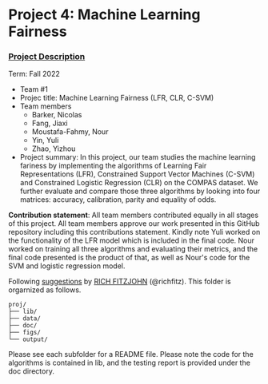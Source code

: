 # Project 4: Machine Learning Fairness

### [Project Description](doc/project4_desc.md)

Term: Fall 2022

+ Team #1
+ Projec title: Machine Learning Fairness (LFR, CLR, C-SVM)
+ Team members
	+ Barker, Nicolas
	+ Fang, Jiaxi
	+ Moustafa-Fahmy, Nour
	+ Yin, Yuli
	+ Zhao, Yizhou
+ Project summary: In this project, our team studies the machine learning fariness by implementing the algorithms of Learning Fair Representations (LFR), Constrained Support Vector Machines (C-SVM) and Constrained Logistic Regression (CLR) on the COMPAS dataset. We further evaluate and compare those three algorithms by looking into four matrices: accuracy, calibration, parity and equality of odds. 
	
**Contribution statement**: All team members contributed equally in all stages of this project. All team members approve our work presented in this GitHub repository including this contributions statement. Kindly note Yuli worked on the functionality of the LFR model which is included in the final code. Nour worked on training all three algorithms and evaluating their metrics, and the final code presented is the product of that, as well as Nour's code for the SVM and logistic regression model.

Following [suggestions](http://nicercode.github.io/blog/2013-04-05-projects/) by [RICH FITZJOHN](http://nicercode.github.io/about/#Team) (@richfitz). This folder is orgarnized as follows.

```
proj/
├── lib/
├── data/
├── doc/
├── figs/
└── output/
```
Please see each subfolder for a README file. 
Please note the code for the algorithms is contained in lib, and the testing report is provided under the doc directory.
